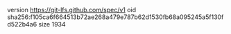 version https://git-lfs.github.com/spec/v1
oid sha256:f105ca6f664513b72ae268a479e787b62d1530fb68a095245a5f130fd522b4a6
size 1934
